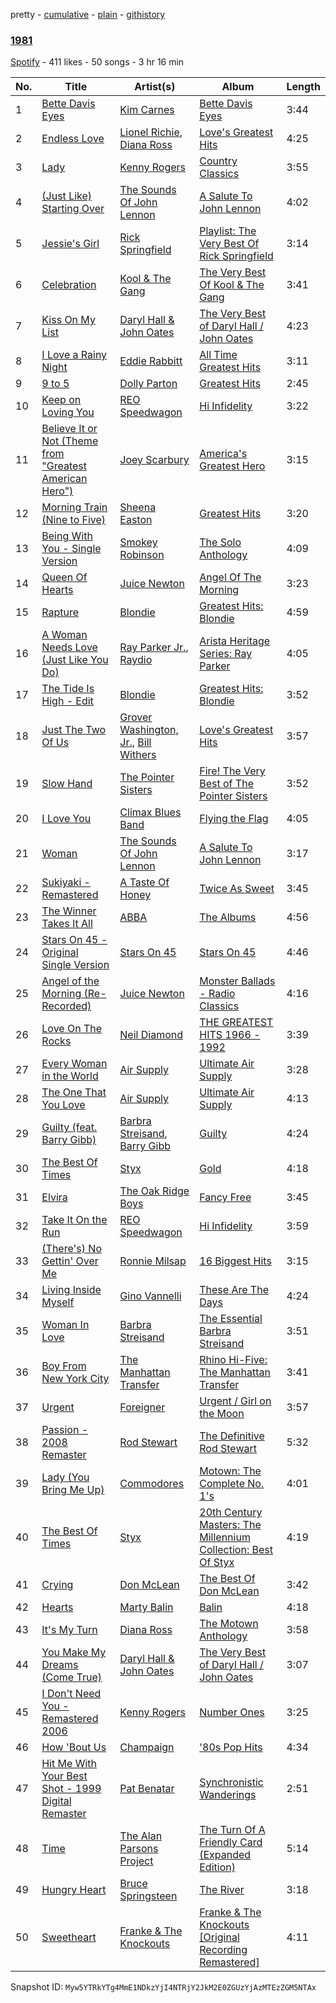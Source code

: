 pretty - [cumulative](/playlists/cumulative/5Co3nToduGTXXF1ra9gXB3.md) - [plain](/playlists/plain/5Co3nToduGTXXF1ra9gXB3) - [githistory](https://github.githistory.xyz/mackorone/spotify-playlist-archive/blob/main/playlists/plain/5Co3nToduGTXXF1ra9gXB3)

### [1981](https://open.spotify.com/playlist/5Co3nToduGTXXF1ra9gXB3)

> 

[Spotify](https://open.spotify.com/user/spotify) - 411 likes - 50 songs - 3 hr 16 min

| No. | Title | Artist(s) | Album | Length |
|---|---|---|---|---|
| 1 | [Bette Davis Eyes](https://open.spotify.com/track/0kPeymTUiaidv48eRrMISu) | [Kim Carnes](https://open.spotify.com/artist/5PN2aHIvLEM98XIorsPMhE) | [Bette Davis Eyes](https://open.spotify.com/album/2Jmuuw5ff8gAGAP6B1yKKJ) | 3:44 |
| 2 | [Endless Love](https://open.spotify.com/track/4GBPZmnLHEMdthyo2RDolF) | [Lionel Richie](https://open.spotify.com/artist/3gMaNLQm7D9MornNILzdSl), [Diana Ross](https://open.spotify.com/artist/3MdG05syQeRYPPcClLaUGl) | [Love's Greatest Hits](https://open.spotify.com/album/6VrgfU55RZBu5EMsfnGDaF) | 4:25 |
| 3 | [Lady](https://open.spotify.com/track/1K0D6h6dONn8PYlF1pphQy) | [Kenny Rogers](https://open.spotify.com/artist/4tw2Lmn9tTPUv7Gy7mVPI4) | [Country Classics](https://open.spotify.com/album/1DZy6ZKfdYtrr7Al9eoo1R) | 3:55 |
| 4 | [\(Just Like\) Starting Over](https://open.spotify.com/track/7tpAUXNjbxqyPhvT4MrQBB) | [The Sounds Of John Lennon](https://open.spotify.com/artist/0swB2gUS9LTTHoBpWpM1nT) | [A Salute To John Lennon](https://open.spotify.com/album/3aIyURakcr92SLKzMOYNSl) | 4:02 |
| 5 | [Jessie's Girl](https://open.spotify.com/track/1sgfjgLRCqSfndpofU8T2C) | [Rick Springfield](https://open.spotify.com/artist/6IFXsrXBpwbIqtOUOiAa3p) | [Playlist: The Very Best Of Rick Springfield](https://open.spotify.com/album/50XTekofXct0JnY8DmqXdk) | 3:14 |
| 6 | [Celebration](https://open.spotify.com/track/67V2T2fOmI803Y6FS6OJzE) | [Kool & The Gang](https://open.spotify.com/artist/3VNITwohbvU5Wuy5PC6dsI) | [The Very Best Of Kool & The Gang](https://open.spotify.com/album/7kHRfUycADjHtr01YFXSOp) | 3:41 |
| 7 | [Kiss On My List](https://open.spotify.com/track/3QDMOnNZKEUrKNniv3LNmz) | [Daryl Hall & John Oates](https://open.spotify.com/artist/77tT1kLj6mCWtFNqiOmP9H) | [The Very Best of Daryl Hall / John Oates](https://open.spotify.com/album/4tUyNf5dGXwY4TaMaxwhqF) | 4:23 |
| 8 | [I Love a Rainy Night](https://open.spotify.com/track/0zvNHIL7ci0ZzIoWU6RO2u) | [Eddie Rabbitt](https://open.spotify.com/artist/0jgAONnsHxrwAlhkMUVS78) | [All Time Greatest Hits](https://open.spotify.com/album/6DLnBf2xooYa5UniuggpnD) | 3:11 |
| 9 | [9 to 5](https://open.spotify.com/track/5nzXa1PU1JZM5vY0JebVDE) | [Dolly Parton](https://open.spotify.com/artist/32vWCbZh0xZ4o9gkz4PsEU) | [Greatest Hits](https://open.spotify.com/album/7EaSR0BcztyREroxeefgd7) | 2:45 |
| 10 | [Keep on Loving You](https://open.spotify.com/track/3PzK9Rm8DANCry1ivpAuy7) | [REO Speedwagon](https://open.spotify.com/artist/55vs7NT1KxcFjbMC4y202E) | [Hi Infidelity](https://open.spotify.com/album/7yvlmAcOx3Ru6hDzJx1TWh) | 3:22 |
| 11 | [Believe It or Not \(Theme from "Greatest American Hero"\)](https://open.spotify.com/track/375ntCG12wzCyfzclwYFwG) | [Joey Scarbury](https://open.spotify.com/artist/5V9pNqcN25JXuH88g7lq2o) | [America's Greatest Hero](https://open.spotify.com/album/5jB7KIzjiExzi01MF8NXCQ) | 3:15 |
| 12 | [Morning Train \(Nine to Five\)](https://open.spotify.com/track/6CEKntwndUlmWhSRflWA5X) | [Sheena Easton](https://open.spotify.com/artist/5dcOK4stT4JDkP6Dqhbz5s) | [Greatest Hits](https://open.spotify.com/album/7oYG4SA51T8d3QAMpImZ7G) | 3:20 |
| 13 | [Being With You \- Single Version](https://open.spotify.com/track/4xY0ySGvoW8pBWBk2NjVip) | [Smokey Robinson](https://open.spotify.com/artist/0h9smro0z3HqUbD94jotU8) | [The Solo Anthology](https://open.spotify.com/album/0w91AtPGQXJk2ZJ9yDdIdD) | 4:09 |
| 14 | [Queen Of Hearts](https://open.spotify.com/track/2c2DZHcSLqfCfGEkRMVt1T) | [Juice Newton](https://open.spotify.com/artist/4L1z1IcfK7lbqx8izGHaw5) | [Angel Of The Morning](https://open.spotify.com/album/7uf3R2KfVSvbHLl7sMxAHi) | 3:23 |
| 15 | [Rapture](https://open.spotify.com/track/6F2vo4sxRNQ58VYe3pdiaL) | [Blondie](https://open.spotify.com/artist/4tpUmLEVLCGFr93o8hFFIB) | [Greatest Hits: Blondie](https://open.spotify.com/album/25eZFwT2UvVK1kxC3wMoSW) | 4:59 |
| 16 | [A Woman Needs Love \(Just Like You Do\)](https://open.spotify.com/track/40SLZpTphbzARSTdEhMrax) | [Ray Parker Jr.](https://open.spotify.com/artist/0NyzfcGDZZ6GM25EBG9BYK), [Raydio](https://open.spotify.com/artist/1VQ7baxc9Okx2YuRnpKMMR) | [Arista Heritage Series: Ray Parker](https://open.spotify.com/album/1Fq1oCtmlSQabl1zIdoWCg) | 4:05 |
| 17 | [The Tide Is High \- Edit](https://open.spotify.com/track/4Wljbzc4Zg0Vxv4QAM3tYB) | [Blondie](https://open.spotify.com/artist/4tpUmLEVLCGFr93o8hFFIB) | [Greatest Hits: Blondie](https://open.spotify.com/album/25eZFwT2UvVK1kxC3wMoSW) | 3:52 |
| 18 | [Just The Two Of Us](https://open.spotify.com/track/70AhDADPvD8cRhjfgBUjhZ) | [Grover Washington, Jr.](https://open.spotify.com/artist/05YVYeV4HxYp5rrWalvuE1), [Bill Withers](https://open.spotify.com/artist/1ThoqLcyIYvZn7iWbj8fsj) | [Love's Greatest Hits](https://open.spotify.com/album/6VrgfU55RZBu5EMsfnGDaF) | 3:57 |
| 19 | [Slow Hand](https://open.spotify.com/track/0woCEywARpK9rZvyaEDimi) | [The Pointer Sisters](https://open.spotify.com/artist/2kreKea2n96dXjcyAU9j5N) | [Fire! The Very Best of The Pointer Sisters](https://open.spotify.com/album/091NaILFpszQchbFnIFiIX) | 3:52 |
| 20 | [I Love You](https://open.spotify.com/track/3VyJPsb2ucaaVptLSDpJNH) | [Climax Blues Band](https://open.spotify.com/artist/4eeRviM714mXXeILmKHxh2) | [Flying the Flag](https://open.spotify.com/album/2hWUd06vhojleriwBZOt8z) | 4:05 |
| 21 | [Woman](https://open.spotify.com/track/3FACScEHiaotcmzgfmUqr2) | [The Sounds Of John Lennon](https://open.spotify.com/artist/0swB2gUS9LTTHoBpWpM1nT) | [A Salute To John Lennon](https://open.spotify.com/album/3aIyURakcr92SLKzMOYNSl) | 3:17 |
| 22 | [Sukiyaki \- Remastered](https://open.spotify.com/track/4FwOQZ6L39ZyHYwmPwlJZw) | [A Taste Of Honey](https://open.spotify.com/artist/1ii6e2pv8VIRwnTER71rMl) | [Twice As Sweet](https://open.spotify.com/album/1mcETo27dXibXub2zWh8LS) | 3:45 |
| 23 | [The Winner Takes It All](https://open.spotify.com/track/5He05uEYvu0f3B8JjAcBom) | [ABBA](https://open.spotify.com/artist/0LcJLqbBmaGUft1e9Mm8HV) | [The Albums](https://open.spotify.com/album/5Bczj3JzU5Ye8Z35tW1R5d) | 4:56 |
| 24 | [Stars On 45 \- Original Single Version](https://open.spotify.com/track/3MJOiicdOtPcXg0uuvM1VL) | [Stars On 45](https://open.spotify.com/artist/4r8b3Hr0AMhzhAg75le0Gx) | [Stars On 45](https://open.spotify.com/album/4s9UaCKdJ2T0rsKwJJC3aE) | 4:46 |
| 25 | [Angel of the Morning \(Re\-Recorded\)](https://open.spotify.com/track/0wb75TywskFMNQglxPdtGQ) | [Juice Newton](https://open.spotify.com/artist/4L1z1IcfK7lbqx8izGHaw5) | [Monster Ballads \- Radio Classics](https://open.spotify.com/album/6Dx4eSSOXEUsjssHfaZtxy) | 4:16 |
| 26 | [Love On The Rocks](https://open.spotify.com/track/1GcPgAM56VA4w1WIyV7OI6) | [Neil Diamond](https://open.spotify.com/artist/7mEIug7XUlQHikrFxjTWes) | [THE GREATEST HITS 1966 \- 1992](https://open.spotify.com/album/1c0Wx6lMXoCyxW9djwsRG6) | 3:39 |
| 27 | [Every Woman in the World](https://open.spotify.com/track/3mI9Z256VhQI6VAHRxFqUf) | [Air Supply](https://open.spotify.com/artist/4xXCRXOfQKQ2gjWxNhNzYW) | [Ultimate Air Supply](https://open.spotify.com/album/5PXeBHFjvr8EykHfFxJMje) | 3:28 |
| 28 | [The One That You Love](https://open.spotify.com/track/3LlWpVyPuoC8DIEDOZ2G72) | [Air Supply](https://open.spotify.com/artist/4xXCRXOfQKQ2gjWxNhNzYW) | [Ultimate Air Supply](https://open.spotify.com/album/5PXeBHFjvr8EykHfFxJMje) | 4:13 |
| 29 | [Guilty \(feat\. Barry Gibb\)](https://open.spotify.com/track/60mGckXEG1EzR4VmjYLfEW) | [Barbra Streisand](https://open.spotify.com/artist/7jmTilWYlKOuavFfmQAcu6), [Barry Gibb](https://open.spotify.com/artist/7Hd38PVp634oGEb9pIDs5d) | [Guilty](https://open.spotify.com/album/5mMebbufullX8FIhpCxwCt) | 4:24 |
| 30 | [The Best Of Times](https://open.spotify.com/track/2eo9jNvb17mk9ppeb2CcmS) | [Styx](https://open.spotify.com/artist/4salDzkGmfycRqNUbyBphh) | [Gold](https://open.spotify.com/album/2SIFXSFOHJgqC6q3whbSZU) | 4:18 |
| 31 | [Elvira](https://open.spotify.com/track/0mG66FLhO0iZ6XCAGdjpax) | [The Oak Ridge Boys](https://open.spotify.com/artist/3XnO697XIus1M0cMuxZjos) | [Fancy Free](https://open.spotify.com/album/5B089xYxcKyuZOE2B9jj1J) | 3:45 |
| 32 | [Take It On the Run](https://open.spotify.com/track/5NJcg1bvft5yNwy140v7Dn) | [REO Speedwagon](https://open.spotify.com/artist/55vs7NT1KxcFjbMC4y202E) | [Hi Infidelity](https://open.spotify.com/album/7yvlmAcOx3Ru6hDzJx1TWh) | 3:59 |
| 33 | [\(There's\) No Gettin' Over Me](https://open.spotify.com/track/1LqHxPFZo4ZD5mTIC90A0f) | [Ronnie Milsap](https://open.spotify.com/artist/6Sb8EHpZvyjSTT5KD9DjUZ) | [16 Biggest Hits](https://open.spotify.com/album/4UCtOsz9996k3GfREx12A0) | 3:15 |
| 34 | [Living Inside Myself](https://open.spotify.com/track/61pglv4fMK2URrYVUL6Ob6) | [Gino Vannelli](https://open.spotify.com/artist/6ltcwvni6HdZAJaWhmIvNR) | [These Are The Days](https://open.spotify.com/album/25ed71g0yD2Ay3bXbhfZHx) | 4:24 |
| 35 | [Woman In Love](https://open.spotify.com/track/2m5xo4HEFHgOQpqqrxCS5u) | [Barbra Streisand](https://open.spotify.com/artist/7jmTilWYlKOuavFfmQAcu6) | [The Essential Barbra Streisand](https://open.spotify.com/album/03LP0iA5hWsCVeDFHMV7Z8) | 3:51 |
| 36 | [Boy From New York City](https://open.spotify.com/track/64pQUgnYPq1PzaicU9xaRf) | [The Manhattan Transfer](https://open.spotify.com/artist/2dogRElUKV20C2khRHqjRc) | [Rhino Hi\-Five: The Manhattan Transfer](https://open.spotify.com/album/1jieJqhQvI7L4IOEN3Uq0F) | 3:41 |
| 37 | [Urgent](https://open.spotify.com/track/6WThbierq4pPdRzK6NiefQ) | [Foreigner](https://open.spotify.com/artist/6IRouO5mvvfcyxtPDKMYFN) | [Urgent / Girl on the Moon](https://open.spotify.com/album/7iAAi6MVVHTDildDFCugUl) | 3:57 |
| 38 | [Passion \- 2008 Remaster](https://open.spotify.com/track/2yF4DENCsYzXKOxpppYmmx) | [Rod Stewart](https://open.spotify.com/artist/2y8Jo9CKhJvtfeKOsYzRdT) | [The Definitive Rod Stewart](https://open.spotify.com/album/16B8kK28QgKIYTb7XyLMuj) | 5:32 |
| 39 | [Lady \(You Bring Me Up\)](https://open.spotify.com/track/6q37AlR5VJdfxB142wztD8) | [Commodores](https://open.spotify.com/artist/6twIAGnYuIT1pncMAsXnEm) | [Motown: The Complete No\. 1's](https://open.spotify.com/album/0iv3gV69jA1YY2H0UTy9yF) | 4:01 |
| 40 | [The Best Of Times](https://open.spotify.com/track/3C7MUqsFGbvDfqKueYmNFu) | [Styx](https://open.spotify.com/artist/4salDzkGmfycRqNUbyBphh) | [20th Century Masters: The Millennium Collection: Best Of Styx](https://open.spotify.com/album/0nmiysCg4rMB3Pxr8TUkcx) | 4:19 |
| 41 | [Crying](https://open.spotify.com/track/3oL9W9aHlMfCyd1dEBh87L) | [Don McLean](https://open.spotify.com/artist/1gRNBaI4yn6wCCTvRhGWh8) | [The Best Of Don McLean](https://open.spotify.com/album/20Y9wHWIxNFvqplgHmqmUl) | 3:42 |
| 42 | [Hearts](https://open.spotify.com/track/150LOyOS0ISsZ9IcwPf6iT) | [Marty Balin](https://open.spotify.com/artist/1LPqJnojL09mceIxcFwXLx) | [Balin](https://open.spotify.com/album/1qIyjl3oGyc4zBvBFFTJUu) | 4:18 |
| 43 | [It's My Turn](https://open.spotify.com/track/5XmnWof1tWnwtTP2ug1MQk) | [Diana Ross](https://open.spotify.com/artist/3MdG05syQeRYPPcClLaUGl) | [The Motown Anthology](https://open.spotify.com/album/1iWLbj2Az7I7ixffEQUrSc) | 3:58 |
| 44 | [You Make My Dreams \(Come True\)](https://open.spotify.com/track/7HX9f8AMBl0vQxAoAzLqhS) | [Daryl Hall & John Oates](https://open.spotify.com/artist/77tT1kLj6mCWtFNqiOmP9H) | [The Very Best of Daryl Hall / John Oates](https://open.spotify.com/album/4tUyNf5dGXwY4TaMaxwhqF) | 3:07 |
| 45 | [I Don't Need You \- Remastered 2006](https://open.spotify.com/track/6yq2lwMOPYLznyOrJ8JxBc) | [Kenny Rogers](https://open.spotify.com/artist/4tw2Lmn9tTPUv7Gy7mVPI4) | [Number Ones](https://open.spotify.com/album/00CBhqdZu9aooYsvTkYWgT) | 3:25 |
| 46 | [How 'Bout Us](https://open.spotify.com/track/0s4ft4UVLWtpdELSCBnYRy) | [Champaign](https://open.spotify.com/artist/2gF5ozMajrL8gjPlA4Ej5x) | ['80s Pop Hits](https://open.spotify.com/album/7xY34kpisIxOv8WMnNN8wg) | 4:34 |
| 47 | [Hit Me With Your Best Shot \- 1999 Digital Remaster](https://open.spotify.com/track/7nrtHjt4Vk4Z5jMHOwaS8F) | [Pat Benatar](https://open.spotify.com/artist/43mhFhQ4JAknA7Ik1bOZuV) | [Synchronistic Wanderings](https://open.spotify.com/album/4CcLtOTSlV2389khMapisZ) | 2:51 |
| 48 | [Time](https://open.spotify.com/track/48yJZwYYDZX5GKFND7wDfC) | [The Alan Parsons Project](https://open.spotify.com/artist/2m62cc253Xvd9qYQ8d2X3d) | [The Turn Of A Friendly Card \(Expanded Edition\)](https://open.spotify.com/album/00jalpLLeWNB3mdvN4DipA) | 5:14 |
| 49 | [Hungry Heart](https://open.spotify.com/track/0cb6dNWQ3hfmZjcmDecCMy) | [Bruce Springsteen](https://open.spotify.com/artist/3eqjTLE0HfPfh78zjh6TqT) | [The River](https://open.spotify.com/album/07cCVkVJqWtao9YzGTEQ5H) | 3:18 |
| 50 | [Sweetheart](https://open.spotify.com/track/5lHCW9ULjtgmgB1LmLBfCy) | [Franke & The Knockouts](https://open.spotify.com/artist/5l6cEOynnkfX7PS7zCMRU0) | [Franke & The Knockouts \[Original Recording Remastered\]](https://open.spotify.com/album/7I0383pbnkJA1ZypW7Ydn9) | 4:11 |

Snapshot ID: `Myw5YTRkYTg4MmE1NDkzYjI4NTRjY2JkM2E0ZGUzYjAzMTEzZGM5NTAx`
